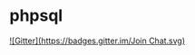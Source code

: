 # phpsql
[![Gitter](https://badges.gitter.im/Join Chat.svg)](https://gitter.im/Enelar/phpsql?utm_source=badge&utm_medium=badge&utm_campaign=pr-badge&utm_content=badge)
